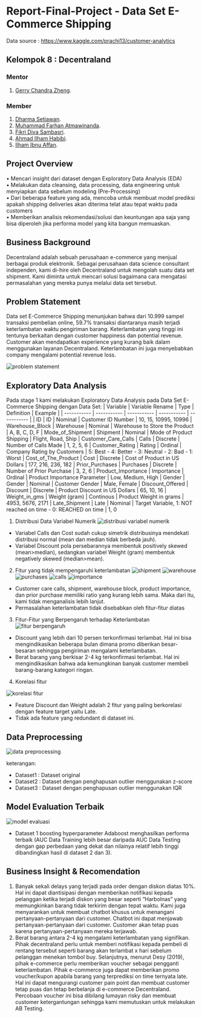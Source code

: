 # Report-Final-Project - Data Set E-Commerce Shipping
Data source : https://www.kaggle.com/prachi13/customer-analytics
## Kelompok 8 : Decentraland
### Mentor
1.  [Gerry Chandra Zheng](https://www.linkedin.com/in/gerrychandra/).
### Member
1. [Dharma Setiawan](https://www.linkedin.com/in/dharma-setiawan/).
2. [Muhammad Farhan Atmawinanda](https://www.linkedin.com/in/atmawinanda/).
3. [Fikri Diva Sambasri](https://www.linkedin.com/in/fikridivasambasri/).
4. [Ahmad Ilham Habibi](https://www.linkedin.com/in/ahmad-ilham-habibi-886b4b123/).
5. [Ilham Ibnu Affan](https://www.linkedin.com/in/ilhamibnuaffan/).

## **Project Overview** 
• Mencari insight dari dataset dengan Exploratory Data Analysis (EDA) <br>
• Melakukan data cleansing, data processing, data engineering untuk menyiapkan data sebelum modeling (Pre-Processing) <br>
• Dari beberapa feature yang ada, mencoba untuk membuat model prediksi apakah shipping deliveries akan diterima telat atau tepat waktu pada customers <br>
• Memberikan analisis rekomendasi/solusi dan keuntungan apa saja yang bisa diperoleh jika performa model yang kita bangun memuaskan. 

## Business Background
Decentraland adalah sebuah perusahaan e-commerce yang menjual berbagai produk elektronik. 
Sebagai perusahaan data science consultant independen, kami di-hire oleh Decentraland untuk mengolah suatu data set shipment. Kami diminta untuk mencari solusi bagaimana cara mengatasi permasalahan yang mereka punya melalui data set tersebut.

## Problem Statement
Data set E-Commerce Shipping menunjukan bahwa dari 10.999 sampel transaksi pembelian online, 59.7% transaksi diantaranya masih terjadi keterlambatan waktu pengiriman barang.
Keterlambatan yang tinggi ini tentunya berkaitan dengan customer happiness dan potential revenue. Customer akan mendapatkan experience yang kurang baik dalam menggunakan layanan Decentraland. Keterlambatan ini juga menyebabkan company mengalami potential revenue loss.

![problem statement](https://user-images.githubusercontent.com/45113535/156904411-51d1656b-4649-4f39-886e-e169e37ef50b.jpg)

## Exploratory Data Analysis
Pada stage 1 kami melakukan Exploratory Data Analysis pada Data Set E-Commerce Shipping dengan Data Set:
| Variable | Variable Rename | Type | Definition | Example |
| ----------- | ----------- | ----------- | ----------- | ----------- |
| ID | ID | Nominal | Customer ID Number | 10, 15, 10995, 10996
| Warehouse_Block | Warehouse | Nominal | Warehouse to Store the Product | A, B, C, D, F
| Mode_of_Shipment | Shipment | Nominal | Mode of Product Shipping | Flight, Road, Ship
| Customer_Care_Calls | Calls | Discrete | Number of Calls Made | 1, 2, 5, 6
| Customer_Rating | Rating | Ordinal | Company Rating by Customers | 5: Best - 4: Better - 3: Neutral - 2: Bad - 1: Worst
| Cost_of_The_Product | Cost | Discrete | Cost of Product in US Dollars | 177, 216, 236, 182
| Prior_Purchases | Purchases | Discrete | Number of Prior Purchase | 3, 2, 6
| Product_Importance | Importance | Ordinal | Product Importance Parameter | Low, Medium, High
| Gender | Gender | Nominal | Customer Gender | Male, Female
| Discount_Offered | Discount | Discrete | Product Discount in US Dollars | 65, 10, 16
| Weight_in_gms | Weight (gram) | Continous | Product Weight in grams | 4953, 5676, 2171
| Late_Shipment | Late | Nominal | Target Variable, 1: NOT reached on time - 0: REACHED on time | 1, 0<br>

1. Distribusi Data Variabel Numerik
![distribusi variabel numerik](https://user-images.githubusercontent.com/45113535/156906405-c34b9a72-6062-4fc4-a646-2c5afd76a93c.jpg)
- Variabel Calls dan Cost sudah cukup simetrik distribusinya mendekati distribusi normal (mean dan median tidak berbeda jauh).
- Variabel Discount pola persebarannya membentuk positively skewed (mean>median), sedangkan variabel Weight (gram) membentuk negatively skewed (median>mean).

2. Fitur yang tidak mempengaruhi keterlambatan
![shipment](https://user-images.githubusercontent.com/45113535/156906905-60675a6c-5cd6-4252-9cc7-922243fe23f6.jpg)
![warehouse](https://user-images.githubusercontent.com/45113535/156906961-484e31db-8e09-4d0d-bf8e-b781cffde792.jpg)
![purchases](https://user-images.githubusercontent.com/45113535/156906970-4e4511c9-a068-4fd3-a2e1-7a8182db40fe.jpg)
![calls](https://user-images.githubusercontent.com/45113535/156906975-9885245b-740e-4dc4-be55-e19c00d58fb7.jpg)
![importance](https://user-images.githubusercontent.com/45113535/156907055-469244f3-f58e-4622-a32a-bc1ef72e8357.jpg)
- Customer care calls, shipment, warehouse block, product importance, dan prior purchase memiliki ratio yang kurang lebih sama. Maka dari itu, kami tidak menganalisis lebih lanjut.
- Permasalahan keterlambatan tidak disebabkan oleh fitur-fitur diatas

3. Fitur-Fitur yang Berpengaruh terhadap Keterlambatan
![fitur berpengaruh](https://user-images.githubusercontent.com/45113535/156907118-209391e7-de2b-4ae5-9a60-60c675e9abf6.jpg)
- Discount yang lebih dari 10 persen terkonfirmasi terlambat. Hal ini bisa mengindikasikan beberapa bulan dimana promo diberikan besar-besaran sehingga pengiriman mengalami keterlambatan.
- Berat barang yang berkisar 2-4 kg terkonfirmasi terlambat. Hal ini mengindikasikan bahwa ada kemungkinan banyak customer membeli barang-barang kategori ringan.

4. Korelasi fitur

![korelasi fitur](https://user-images.githubusercontent.com/45113535/156907198-cacbe402-e2a2-41ff-bf31-b10d7072e179.jpg)
- Feature Discount dan Weight adalah 2 fitur yang paling berkorelasi dengan feature target yaitu Late.
- Tidak ada feature yang redundant di dataset ini.

## Data Preprocessing
![data preprocessing](https://user-images.githubusercontent.com/45113535/156907226-d390476a-1c45-4adc-bee7-b614af1cfb73.jpg)

keterangan:
- Dataset1 : Dataset original
- Dataset2 : Dataset dengan penghapusan outlier menggunakan z-score
- Dataset3 : Dataset dengan penghapusan outlier menggunakan IQR

## Model Evaluation Terbaik
![model evaluasi](https://user-images.githubusercontent.com/45113535/156907297-ec7ef83d-7279-42c5-ad1a-e75045783215.jpg)
- Dataset 1 boosting hyperparameter Adaboost menghasilkan performa terbaik (AUC Data Training lebih besar daripada AUC Data Testing dengan gap perbedaan yang dekat dan nilainya relatif lebih tinggi dibandingkan hasil di dataset 2 dan 3).

## Business Insight & Recomendation
1. Banyak sekali delays yang terjadi pada order dengan diskon diatas 10%. Hal ini dapat diantisipasi dengan memberikan notifikasi kepada pelanggan ketika terjadi diskon yang besar seperti “Harbolnas” yang memungkinkan barang tidak terkirim dengan tepat waktu.
Kami juga menyarankan untuk membuat chatbot khusus untuk menangani pertanyaan-pertanyaan dari customer. Chatbot ini dapat menjawab pertanyaan-pertanyaan dari customer. Customer akan tetap puas karena pertanyaan-pertanyaan mereka terjawab.
2. Berat barang antara 2-4 kg mengalami keterlambatan yang signifikan. Pihak decentraland perlu untuk memberi notifikasi kepada pembeli di rentang tersebut seperti barang akan terlambat x hari sebelum pelanggan menekan tombol buy. Selanjutnya, menurut Desy (2019), pihak e-commerce perlu memberikan voucher sebagai pengganti keterlambatan. Pihak e-commerce juga dapat memberikan promo voucher/kupon apabila barang yang terprediksi on time ternyata late. Hal ini dapat mengurangi customer pain point dan membuat customer tetap puas dan tetap berbelanja di e-commerce Decentraland. Percobaan voucher ini bisa dibilang lumayan risky dan membuat customer ketergantungan sehingga kami memutuskan untuk melakukan AB Testing.

<!--
Dengan hasil pada statistik deskriptif sebagai berikut:
- Data terdiri dari 10.999 sampel (baris).
- Tidak ada null value di semua kolom.
- Tidak ada baris yang terduplikasi.
- Terdapat 10 fitur (variabel independen) dan 1 targeted variable/label (variabel dependen).
- Berdasarkan jenisnya, fitur terdiri dari 5 feature kategorik (`Warehouse_Block`, `Mode_of_Shipment`, `Product_Importance`,`Customer_Rating`, dan `Gender`) dan 5 feature numerik (`Customer_Care_Calls`, `Cost_of_The_Product`, `Prior_Purchases`, `Discount_Offered`, dan `Weight_in_gms`).
- Satu target variabel, yaitu `Late_Shipment` yang bertipe numerik memiliki value yang sedikit tidak berimbang, hampir 59% data sampel termasuk ke dalam kategori pengiriman barang yang terlambat.
- Selain itu pada dataset tersebut juga tidak ditemukan data missing value.
- Berdasarkan persebarannya, terdapat dua feature numerik yang bersifat positively skewed, yaitu `Discount_Offered` dan `Prior_Purchases`. Satu kasus negatively skewed ditemukan terjadi pada feature `Weight_in_gms`, sementara feature numerik lainnya (`Customer_Care_Calls` dan `Cost_of_The_Product`)cenderung mendekati distribusi normal.<br>

## Summary Stage 2
- Check missing & duplicate values<br>
- Karena pada dataset ini kita tidak memiliki data duplikat dan missing value, maka bisa langsung dilakukan Feature Encoding procedure pada feature-feature kategorik. Label encoding dilakukan pada feature `Product_Importance` dan `Gender` serta One hot encoding dilakukan pada feature `Warehouse_Block` dan `Mode_of_Shipment`.<br>
- Kemudian dilanjutkan dengan melakukan Log/Exp Transformation pada feature `Discount_Offered` dan `Prior_Purchases`. Hal ini dilakukan agar dua feature yang semula distribusinya berbentuk positively skewed itu berubah mendekati distribusi normal. Hal ini penting dilakukan jika kedepannya kita perlu membuat model linear regresi yang membutuhkan asumsi persebaran data feature harus mendekati distribusi normal.<br>
- Setelah itu melakukan teknik Standardization pada feature `Weight_in_gms` yang berbentuk negatively skewed. Argumentasinya masih sama seperti poin sebelumnya, diharapkan dengan transformasi ini, persebaran data feature `Weight_in_gms` bisa mendekati distribusi normal.<br>
- Dan yang terakhir adalah melakukan Outliers Handling, kami mencoba dua alternatif. Outlier Handling dengan Filtering Z-Score < 3 dan Filtering min-max IQR Limit pada feature yang memiliki outlier terjauh (`Discount_Offered`).<br>

## Summary Stage 3
Untuk Stage 3 ini kami melakukan modeling eksperimen dengan berbagai macam alternatif data set yang sudah diolah pada stage 2, antara lain model dengan data set tanpa data treatment (masih original), data yang sudah di log transform (ingin mencari tahu apakah jika sebaran semua feature sudah mendekati distribusi normal bisa mempengaruhi performa model?), dan data set yang sudah dilakukan outlier filtering (Apakah dengan mengurangi noise/outlier bisa memperbaiki performa model?).<br>
Tahapan-tahapan yang dilakukan:<br>
• Split features & target<br>
• Split data into data train & data test<br>
• Train model dengan algoritma yang berbeda seperti Logistic Regression, Random Forest, XGBoost, dan AdaBoost<br>
• Evaluate model menggunakan Recall, Precision, Average Precision, dan AUC<br>
• Validate model menggunakan train dan test accuracy <br>
• Hyperparameter tuning menggunakan beberapa hyperparameter tertentu.<br>

Adapun dalam proses mencoba sebuah algorithma dan model, kami menetapkan syarat dan ketentuan sebagai berikut:<br>
• One hot encoding yang di drop adalah ship dan gudang F, ship memiliki multikol paling tinggi terhadap fitur mode of shipment lainnya, sedangkan gudang F memiliki multikol paling tinggi terhadap fitur gudang lainnya.<br>
• Scoring yang digunakan hyperparameter tuning semua algorithma adalah ROC AUC, ROC AUC sudah mengakomodir False negative dan False positive dalam perhitungannya, ROC AUC juga lebih robust terhadap imbalance, data kita sedikit imbalance (59%-41%).<br>
• Hyperparameter yang digunakan pada Hyperparameter Tuning Log Regression adalah 'Best penalty' dan 'Best C'.<br>
• Hyperparameter yang digunakan pada Hyperparameter Tuning kNN adalah 'Best n_neighbors', 'Best p', 'Best algorithm', dan 'weights'.<br>
• Hyperparameter yang digunakan pada Hyperparameter Tuning Decision Tree adalah 'max_depth', 'min_samples_split', 'min_samples_leaf', 'max_features', 'criterion', dan 'splitter'.<br>
• Hyperparameter yang digunakan pada Hyperparameter Tuning Random Forrest adalah 'n_estimators', 'bootstrap', 'criterion', 'max_depth', 'min_samples_split', 'min_samples_leaf', 'max_features', dan 'n_jobs'.<br>
• Hyperparameter yang digunakan pada Hyperparameter Tuning AdaBoost adalah 'n_estimators', 'learning_rate', dan 'algorithm'.<br>
• Hyperparameter yang digunakan pada Hyperparameter Tuning XGBoost adalah 'max_depth', 'min_child_weight', 'gamma', 'tree_method', 'colsample_bytree',  'eta',  'lambda', dan 'alpha'.<br>
-->
